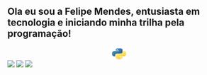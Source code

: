 ## Ola eu sou a Felipe Mendes, entusiasta em tecnologia e iniciando minha trilha pela programação!
<div align="center">
  <a href="https://github.com/0xFelipe">
<img align="center" alt="Felipe-Python" height="30" width="40" src="https://raw.githubusercontent.com/devicons/devicon/master/icons/python/python-original.svg">
    </div>
  <div>
    <a href="https://www.linkedin.com/in/felipesouzam/" target="_blank"><img src="https://img.shields.io/badge/-LinkedIn-%230077B5?style=for-the-badge&logo=linkedin&logoColor=white" target="_blank"></a>
     <a href="https://instagram.com/rafaballerini" target="_blank"><img src="https://img.shields.io/badge/-Instagram-%23E4405F?style=for-the-badge&logo=instagram&logoColor=white" target="_blank"></a>
    <a href="mailto:felipe-souza-mendes@outlook.com" target="_blank"><img src="https://img.shields.io/badge/-Outlook-%230072C6?style=for-the-badge&logo=outlook&logoColor=white" target="_blank"></a>
   
  </div>
